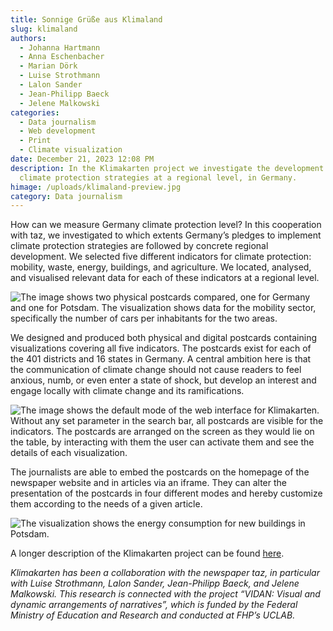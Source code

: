 ```yaml
---
title: Sonnige Grüße aus Klimaland
slug: klimaland
authors:
  - Johanna Hartmann
  - Anna Eschenbacher
  - Marian Dörk
  - Luise Strothmann
  - Lalon Sander
  - Jean-Philipp Baeck
  - Jelene Malkowski
categories:
  - Data journalism
  - Web development
  - Print
  - Climate visualization
date: December 21, 2023 12:08 PM
description: In the Klimakarten project we investigate the development of
  climate protection strategies at a regional level, in Germany.
himage: /uploads/klimaland-preview.jpg
category: Data journalism
---
```

How can we measure Germany climate protection level? In this cooperation with taz, we investigated to which extents Germany’s pledges to implement climate protection strategies are followed by concrete regional development. We selected five different indicators for climate protection: mobility, waste, energy, buildings, and agriculture.  We located, analysed, and visualised relevant data for each of these indicators at a regional level.

![The image shows two physical postcards compared, one for Germany and one for Potsdam. The visualization shows data for the mobility sector, specifically the number of cars per inhabitants for the two areas.](/uploads/dsc0291-2048x1365.jpg "The physical postcards")

We designed and produced both physical and digital postcards containing visualizations covering all five indicators. The postcards exist for each of the 401 districts and 16 states in Germany. A central ambition here is that the communication of climate change should not cause readers to feel anxious, numb, or even enter a state of shock, but develop an interest and engage locally with climate change and its ramifications.

![The image shows the default mode of the web interface for Klimakarten. Without any set parameter in the search bar, all postcards are visible for the indicators. The postcards are arranged on the screen as they would lie on the table, by interacting with them the user can activate them and see the details of each visualization.](/uploads/screenshot-2024-01-01-at-20.42.51.png "The first view of the web prototype")

The journalists are able to embed the postcards on the homepage of the newspaper website and in articles via an iframe. They can alter the presentation of the postcards in four different modes and hereby customize them according to the needs of a given article.

![The visualization shows the energy consumption for new buildings in Potsdam. ](/uploads/screenshot-2024-01-01-at-20.47.30.png "Energy consumption for new buildings in Potsdam")

A longer description of the Klimakarten project can be found [here](https://uclab.fh-potsdam.de/projects/klimakarten/).



*Klimakarten has been a collaboration with the newspaper taz, in particular with Luise Strothmann, Lalon Sander, Jean-Philipp Baeck, and Jelene Malkowski. This research is connected with the project “VIDAN: Visual and dynamic arrangements of narratives”, which is funded by the Federal Ministry of Education and Research and conducted at FHP’s UCLAB.*